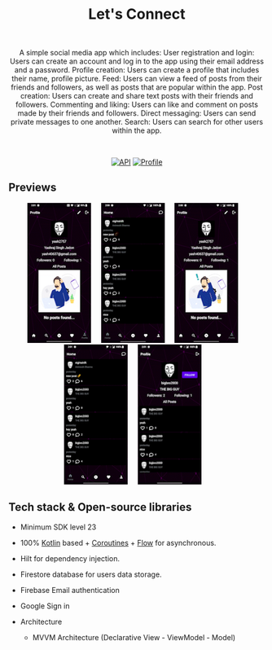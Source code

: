 

<h1 align="center">Let's Connect</h1></br>
<p align="center">  
A simple social media app which includes:
User registration and login: Users can create an account and log in to the app using their email address and a password.
Profile creation: Users can create a profile that includes their name, profile picture.
Feed: Users can view a feed of posts from their friends and followers, as well as posts that are popular within the app.
Post creation: Users can create and share text posts with their friends and followers.
Commenting and liking: Users can like and comment on posts made by their friends and followers.
Direct messaging: Users can send private messages to one another.
Search: Users can search for other users within the app.

</p>
</br>

<p align="center">
  <a href="https://android-arsenal.com/api?level=23"><img alt="API" src="https://img.shields.io/badge/API-23%2B-brightgreen.svg?style=flat"/></a>
  <a href="https://github.com/Yashraj254"><img alt="Profile" src="https://img.shields.io/badge/Github-Yashraj-green?&logo=github"/></a> 
 
</p>

## Previews
<p align="center">
<img src="previews/record5.gif" width="125" height = "275">&nbsp;&nbsp;&nbsp;&nbsp;
<img src="previews/record1.gif" width="125" height = "275">&nbsp;&nbsp;&nbsp;&nbsp;
<img src="previews/record2.gif" width="125" height = "275">&nbsp;&nbsp;&nbsp;&nbsp;
<img src="previews/record3.gif" width="125" height = "275">&nbsp;&nbsp;&nbsp;&nbsp;
<img src="previews/record4.gif" width="125" height = "275">&nbsp;&nbsp;&nbsp;&nbsp;
</p>



</p>

## Tech stack & Open-source libraries
- Minimum SDK level 23
- 100% [Kotlin](https://kotlinlang.org/) based + [Coroutines](https://github.com/Kotlin/kotlinx.coroutines) + [Flow](https://kotlin.github.io/kotlinx.coroutines/kotlinx-coroutines-core/kotlinx.coroutines.flow/) for asynchronous.
- Hilt for dependency injection.
- Firestore database for users data storage.
- Firebase Email authentication
- Google Sign in

- Architecture
  - MVVM Architecture (Declarative View - ViewModel - Model)
